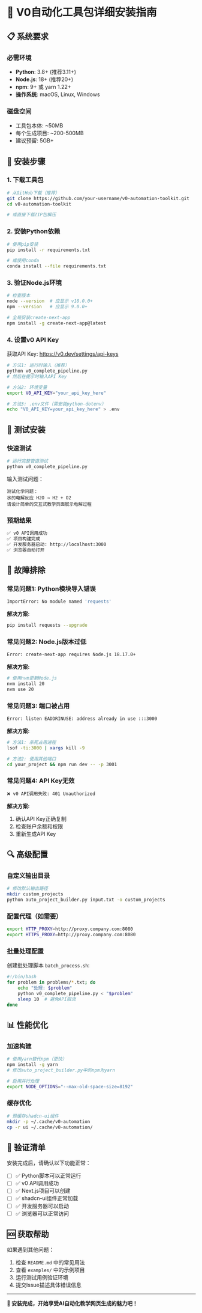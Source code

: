 # 🔧 V0自动化工具包详细安装指南

## 📋 系统要求

### 必需环境
- **Python**: 3.8+ (推荐3.11+)
- **Node.js**: 18+ (推荐20+)
- **npm**: 9+ 或 yarn 1.22+
- **操作系统**: macOS, Linux, Windows

### 磁盘空间
- 工具包本体: ~50MB
- 每个生成项目: ~200-500MB
- 建议预留: 5GB+

## 🚀 安装步骤

### 1. 下载工具包
```bash
# 从GitHub下载（推荐）
git clone https://github.com/your-username/v0-automation-toolkit.git
cd v0-automation-toolkit

# 或直接下载ZIP包解压
```

### 2. 安装Python依赖
```bash
# 使用pip安装
pip install -r requirements.txt

# 或使用conda
conda install --file requirements.txt
```

### 3. 验证Node.js环境
```bash
# 检查版本
node --version  # 应显示 v18.0.0+
npm --version   # 应显示 9.0.0+

# 全局安装create-next-app
npm install -g create-next-app@latest
```

### 4. 设置v0 API Key
获取API Key: https://v0.dev/settings/api-keys

```bash
# 方法1: 运行时输入（推荐）
python v0_complete_pipeline.py
# 然后在提示时输入API Key

# 方法2: 环境变量
export V0_API_KEY="your_api_key_here"

# 方法3: .env文件（需安装python-dotenv）
echo "V0_API_KEY=your_api_key_here" > .env
```

## 🧪 测试安装

### 快速测试
```bash
# 运行完整管道测试
python v0_complete_pipeline.py
```

输入测试问题：
```
测试化学问题：
水的电解反应 H2O → H2 + O2
请设计简单的交互式教学页面展示电解过程
```

### 预期结果
```bash
✅ v0 API调用成功
✅ 项目构建完成
✅ 开发服务器启动: http://localhost:3000
✅ 浏览器自动打开
```

## 🔧 故障排除

### 常见问题1: Python模块导入错误
```bash
ImportError: No module named 'requests'
```
**解决方案:**
```bash
pip install requests --upgrade
```

### 常见问题2: Node.js版本过低
```bash
Error: create-next-app requires Node.js 18.17.0+
```
**解决方案:**
```bash
# 使用nvm更新Node.js
nvm install 20
nvm use 20
```

### 常见问题3: 端口被占用
```bash
Error: listen EADDRINUSE: address already in use :::3000
```
**解决方案:**
```bash
# 方法1: 杀死占用进程
lsof -ti:3000 | xargs kill -9

# 方法2: 使用其他端口
cd your_project && npm run dev -- -p 3001
```

### 常见问题4: API Key无效
```bash
❌ v0 API调用失败: 401 Unauthorized
```
**解决方案:**
1. 确认API Key正确复制
2. 检查账户余额和权限
3. 重新生成API Key

## 🔍 高级配置

### 自定义输出目录
```bash
# 修改默认输出路径
mkdir custom_projects
python auto_project_builder.py input.txt -o custom_projects
```

### 配置代理（如需要）
```bash
export HTTP_PROXY=http://proxy.company.com:8080
export HTTPS_PROXY=http://proxy.company.com:8080
```

### 批量处理配置
创建批处理脚本 `batch_process.sh`:
```bash
#!/bin/bash
for problem in problems/*.txt; do
    echo "处理: $problem"
    python v0_complete_pipeline.py < "$problem"
    sleep 10  # 避免API限流
done
```

## 📊 性能优化

### 加速构建
```bash
# 使用yarn替代npm（更快）
npm install -g yarn
# 修改auto_project_builder.py中的npm为yarn

# 启用并行处理
export NODE_OPTIONS="--max-old-space-size=8192"
```

### 缓存优化
```bash
# 预缓存shadcn-ui组件
mkdir -p ~/.cache/v0-automation
cp -r ui ~/.cache/v0-automation/
```

## 🎯 验证清单

安装完成后，请确认以下功能正常：

- [ ] ✅ Python脚本可以正常运行
- [ ] ✅ v0 API调用成功
- [ ] ✅ Next.js项目可以创建
- [ ] ✅ shadcn-ui组件正常加载
- [ ] ✅ 开发服务器可以启动
- [ ] ✅ 浏览器可以正常访问

## 🆘 获取帮助

如果遇到其他问题：

1. 检查 `README.md` 中的常见用法
2. 查看 `examples/` 中的示例项目
3. 运行测试用例验证环境
4. 提交Issue描述具体错误信息

---

**🎉 安装完成，开始享受AI自动化教学网页生成的魅力吧！**
